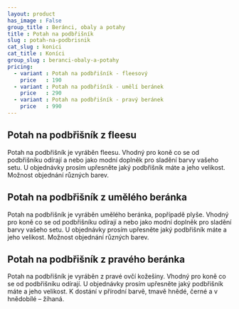 ```yaml
---
layout: product
has_image : False
group_title : Beránci, obaly a potahy
title : Potah na podbřišník
slug : potah-na-podbrisnik
cat_slug : konici
cat_title : Koníci
group_slug : beranci-obaly-a-potahy
pricing:
  - variant : Potah na podbřišník - fleesový
    price   : 190
  - variant : Potah na podbřišník - umělí beránek
    price   : 290
  - variant : Potah na podbřišník - pravý beránek
    price   : 990
---
```


Potah na podbřišník z fleesu
----------------------------

Potah na podbřišník je vyráběn fleesu. 
Vhodný pro koně co se od podbřišníku odírají a nebo jako modní doplněk pro sladění barvy vašeho setu.
U objednávky prosím upřesněte jaký podbřišník máte a jeho velikost.
Možnost objednání různých barev.

Potah na podbřišník z umělého beránka
-------------------------------------

Potah na podbřišník je vyráběn umělého beránka, popřípadě plyše.
Vhodný pro koně co se od podbřišníku odírají a nebo jako modní doplněk pro sladění barvy vašeho setu.
U objednávky prosím upřesněte jaký podbřišník máte a jeho velikost.
Možnost objednání různých barev.

Potah na podbřišník z pravého beránka
-------------------------------------

Potah na podbřišník je vyráběn z pravé ovčí kožešiny. 
Vhodný pro koně co se od podbřišníku odírají.
U objednávky prosím upřesněte jaký podbřišník máte a jeho velikost.
K dostání v přírodní barvě, tmavě hnědé, černé a v hnědobílé – žíhaná.

